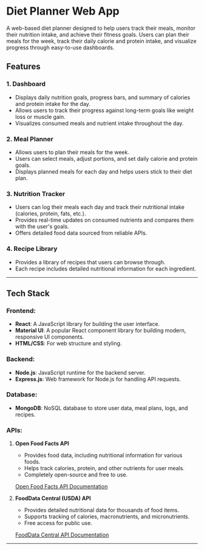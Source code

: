# Diet Planner Web App

A web-based diet planner designed to help users track their meals, monitor their nutrition intake, and achieve their fitness goals. Users can plan their meals for the week, track their daily calorie and protein intake, and visualize progress through easy-to-use dashboards.

## Features

### 1. **Dashboard**
- Displays daily nutrition goals, progress bars, and summary of calories and protein intake for the day.
- Allows users to track their progress against long-term goals like weight loss or muscle gain.
- Visualizes consumed meals and nutrient intake throughout the day.

### 2. **Meal Planner**
- Allows users to plan their meals for the week.
- Users can select meals, adjust portions, and set daily calorie and protein goals.
- Displays planned meals for each day and helps users stick to their diet plan.

### 3. **Nutrition Tracker**
- Users can log their meals each day and track their nutritional intake (calories, protein, fats, etc.).
- Provides real-time updates on consumed nutrients and compares them with the user's goals.
- Offers detailed food data sourced from reliable APIs.

### 4. **Recipe Library**
- Provides a library of recipes that users can browse through.
- Each recipe includes detailed nutritional information for each ingredient.

---

## Tech Stack

### Frontend:
- **React**: A JavaScript library for building the user interface.
- **Material UI**: A popular React component library for building modern, responsive UI components.
- **HTML/CSS**: For web structure and styling.

### Backend:
- **Node.js**: JavaScript runtime for the backend server.
- **Express.js**: Web framework for Node.js for handling API requests.

### Database:
- **MongoDB**: NoSQL database to store user data, meal plans, logs, and recipes.

### APIs:
1. **Open Food Facts API**
   - Provides food data, including nutritional information for various foods.
   - Helps track calories, protein, and other nutrients for user meals.
   - Completely open-source and free to use.

   [Open Food Facts API Documentation](https://world.openfoodfacts.org/data)

2. **FoodData Central (USDA) API**
   - Provides detailed nutritional data for thousands of food items.
   - Supports tracking of calories, macronutrients, and micronutrients.
   - Free access for public use.

   [FoodData Central API Documentation](https://fdc.nal.usda.gov/api-key-signup.html)

---


